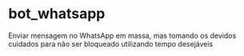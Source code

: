 # bot_whatsapp
Enviar mensagem no WhatsApp em massa, mas tomando os devidos cuidados para não ser bloqueado utilizando tempo desejáveis 

